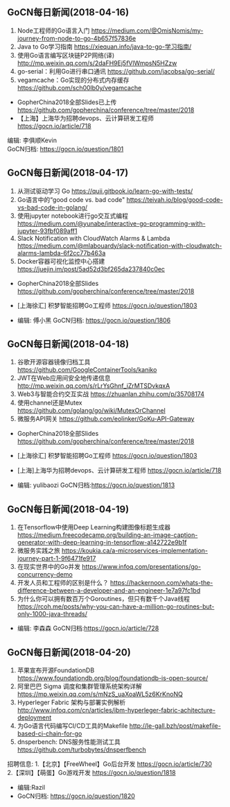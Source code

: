 ## GoCN每日新闻(2018-04-16)

1. Node工程师的Go语言入门 https://medium.com/@OmisNomis/my-journey-from-node-to-go-4b657f57836e
2. Java to Go学习指南 https://xiequan.info/java-to-go-学习指南/
3. 使用Go语言编写区块链P2P网络(译) http://mp.weixin.qq.com/s/2daFH9Ej5fVlWmpsN5HZzw
4. go-serial：利用Go进行串口通讯 https://github.com/jacobsa/go-serial/
5. vegamcache：Go实现的分布式内存缓存 https://github.com/sch00lb0y/vegamcache

* GopherChina2018全部Slides已上传 https://github.com/gopherchina/conference/tree/master/2018
* 【上海】上海华为招聘devops、云计算研发工程师 https://gocn.io/article/718

编辑: 李俱顺Kevin    
GoCN归档: https://gocn.io/question/1801


## GoCN每日新闻(2018-04-17)

1. 从测试驱动学习 Go https://quii.gitbook.io/learn-go-with-tests/
2. Go语言中的“good code vs. bad code" https://teivah.io/blog/good-code-vs-bad-code-in-golang/
3. 使用jupyter notebook进行go交互式编程 https://medium.com/@yunabe/interactive-go-programming-with-jupyter-93fbf089aff1
4. Slack Notification with CloudWatch Alarms & Lambda https://medium.com/@mlabouardy/slack-notification-with-cloudwatch-alarms-lambda-6f2cc77b463a
5. Docker容器可视化监控中心搭建 https://juejin.im/post/5ad52d3bf265da237840c0ec

* GopherChina2018全部Slides https://github.com/gopherchina/conference/tree/master/2018
* [上海徐汇] 积梦智能招聘Go工程师 https://gocn.io/question/1803

* 编辑: 傅小黑
GoCN归档: https://gocn.io/question/1806


## GoCN每日新闻(2018-04-18)

1. 谷歌开源容器镜像归档工具 https://github.com/GoogleContainerTools/kaniko
2. JWT在Web应用间安全地传递信息 http://mp.weixin.qq.com/s/rLrYsGhnf_iZrMTSDvkqxA
3. Web3与智能合约交互实战 https://zhuanlan.zhihu.com/p/35708174
4. 使用channel还是Mutex https://github.com/golang/go/wiki/MutexOrChannel
5. 微服务API网关 https://github.com/eolinker/GoKu-API-Gateway

* GopherChina2018全部Slides https://github.com/gopherchina/conference/tree/master/2018
* [上海徐汇] 积梦智能招聘Go工程师 https://gocn.io/question/1803
* [上海]上海华为招聘devops、云计算研发工程师 https://gocn.io/article/718

* 编辑: yulibaozi
GoCN归档:https://gocn.io/question/1813

## GoCN每日新闻(2018-04-19)

1. 在Tensorflow中使用Deep Learning构建图像标题生成器 https://medium.freecodecamp.org/building-an-image-caption-generator-with-deep-learning-in-tensorflow-a142722e9b1f
2. 微服务实践之旅  https://koukia.ca/a-microservices-implementation-journey-part-1-9f6471fe917
3. 在现实世界中的Go并发 https://www.infoq.com/presentations/go-concurrency-demo
4. 开发人员和工程师的区别是什么？ https://hackernoon.com/whats-the-difference-between-a-developer-and-an-engineer-1e7a97fc1bd
5. 为什么你可以拥有数百万个Goroutines，但只有数千个Java线程 https://rcoh.me/posts/why-you-can-have-a-million-go-routines-but-only-1000-java-threads/

* 编辑: 李森森
GoCN归档:https://gocn.io/article/728

## GoCN每日新闻(2018-04-20)

1. 苹果宣布开源FoundationDB https://www.foundationdb.org/blog/foundationdb-is-open-source/
2. 阿里巴巴 Sigma 调度和集群管理系统架构详解 https://mp.weixin.qq.com/s/mNzS_uaXoaWL5z6KrKnoNQ
3. Hyperleger Fabric 架构与部署实例解析 http://www.infoq.com/cn/articles/ibm-hyperleger-fabric-achitecture-deployment
4. 为Go语言代码编写CI/CD工具的Makefile http://le-gall.bzh/post/makefile-based-ci-chain-for-go
5. dnsperbench: DNS服务性能测试工具 https://github.com/turbobytes/dnsperfbench

招聘信息:
1.【北京】【FreeWheel】Go后台开发 https://gocn.io/article/730  
2.【深圳】【萌蛋】Go游戏开发 https://gocn.io/question/1818  

* 编辑:Razil
* GoCN归档: https://gocn.io/question/1820
 
